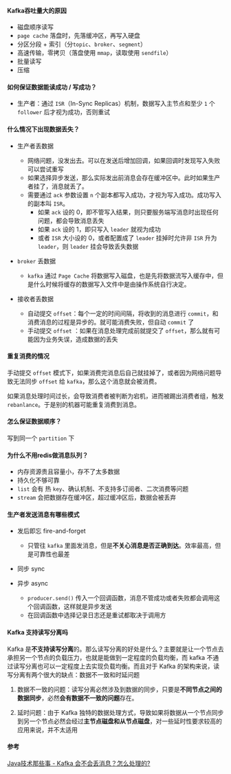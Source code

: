 #### Kafka吞吐量大的原因

- 磁盘顺序读写
- `page cache` 落盘时，先落缓冲区，再写入硬盘
- 分区分段 + 索引（分`topic`、`broker`、`segment`）
- 高速传输，零拷贝（落盘使用 `mmap`，读取使用 `sendfile`）
- 批量读写
- 压缩





#### 如何保证数据能读成功 / 写成功？

- 生产者：通过 `ISR`（In-Sync Replicas）机制，数据写入主节点和至少 `1` 个 `follower` 后才视为成功，否则重试





#### 什么情况下出现数据丢失？

- 生产者丢数据
  - 网络问题，没发出去。可以在发送后增加回调，如果回调时发现写入失败可以尝试重写
  - 如果选择异步发送，那么实际发出前消息会存在缓冲区中。此时如果生产者挂了，消息就丢了。
  - 需要通过 `ack` 参数设置 `n` 个副本都写入成功，才视为写入成功。成功写入的副本叫 `ISR`。
    - 如果 `ack` 设的 0，即不管写入结果，则只要服务端写消息时出现任何问题，都会导致消息丢失
    - 如果 `ack` 设的 1，即只写入 `leader` 就视为成功
    - 或者 `ISR` 大小设的 0，或者配置成了 `leader` 挂掉时允许非 `ISR` 升为 `leader`，则 `leader` 挂会导致丢失数据

- `broker` 丢数据
  
  - `kafka` 通过 `Page Cache` 将数据写入磁盘，也是先将数据流写入缓存中，但是什么时候将缓存的数据写入文件中是由操作系统自行决定。
- 接收者丢数据

  - 自动提交 `offset`：每个一定的时间间隔，将收到的消息进行 `commit`，和消费消息的过程是异步的。就可能消费失败，但自动 `commit` 了
  - 手动提交 `offset` ：如果在消息处理完成前就提交了 `offset`，那么就有可能因为业务失误，造成数据的丢失





#### 重复消费的情况

手动提交 `offset` 模式下，如果消费完消息后自己就挂掉了，或者因为网络问题导致无法同步 `offset` 给 `kafka`，那么这个消息就会被消费。

如果消息处理时间过长，会导致消费者被判断为宕机，进而被踢出消费者组，触发 `rebanlance`。于是别的机器可能重复消费到消息。





#### 怎么保证数据顺序？

写到同一个 `partition` 下





#### 为什么不用redis做消息队列？

- 内存资源贵且容量小，存不了太多数据
- 持久化不够可靠
- `list` 会有 热 `key`、确认机制、不支持多订阅者、二次消费等问题
- `stream` 会把数据存在缓冲区，超过缓冲区后，数据会被丢弃






#### 生产者发送消息有哪些模式

- 发后即忘 fire-and-forget
  - 只管往 `kafka` 里面发消息，但是**不关心消息是否正确到达**。效率最高，但是可靠性也最差

- 同步 sync

- 异步 async
  - `producer.send()` 传入一个回调函数，消息不管成功或者失败都会调用这个回调函数，这样就是异步发送
  - 在回调函数中选择记录日志还是重试都取决于调用方






#### Kafka 支持读写分离吗

Kafka 是**不支持读写分离**的。那么读写分离的好处是什么？主要就是让一个节点去承担另一个节点的负载压力，也就是能做到一定程度的负载均衡，而 kafka 不通过读写分离也可以一定程度上去实现负载均衡。而且对于 Kafka 的架构来说，读写分离有两个很大的缺点：数据不一致和时延问题

1. 数据不一致的问题：读写分离必然涉及到数据的同步，只要是**不同节点之间的数据同步**，必然**会有数据不一致的问题**存在。

2. 延时问题：由于 Kafka 独特的数据处理方式，导致如果将数据从一个节点同步到另一个节点必然会经过**主节点磁盘和从节点磁盘**，对一些延时性要求较高的应用来说，并不太适用





#### 参考

[Java技术那些事 - Kafka 会不会丢消息？怎么处理的?](https://zhuanlan.zhihu.com/p/307480336)
